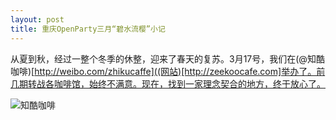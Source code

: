 ```yaml
---
layout: post
title: 重庆OpenParty三月“碧水流樱”小记
---
```

从夏到秋，经过一整个冬季的休整，迎来了春天的复苏。3月17号，我们在(@知酷咖啡)[http://weibo.com/zhikucaffe]((网站)[http://zeekoocafe.com]举办了。前几期转战各咖啡馆，始终不满意。现在，找到一家理念契合的地方，终于放心了。

![知酷咖啡](http://pic.yupoo.com/merlinran/CIEyIlfH/medish.jpg)
